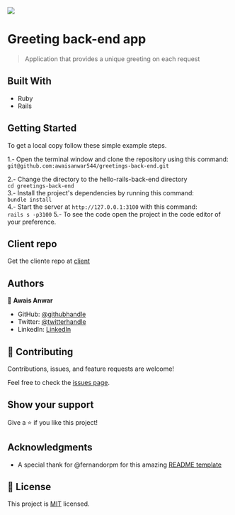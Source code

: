 ![](https://img.shields.io/badge/Microverse-blueviolet)

# Greeting back-end app
> Application that provides a unique greeting on each request

## Built With

- Ruby
- Rails

## Getting Started

To get a local copy follow these simple example steps.  

1.- Open the terminal window and clone the repository using this command:  
`git@github.com:awaisanwar544/greetings-back-end.git` 

2.- Change the directory to the hello-rails-back-end directory  
`cd greetings-back-end`  
3.- Install the project's dependencies by running this command:   
`bundle install`  
4.- Start the server at `http://127.0.0.1:3100` with this command:   
`rails s -p3100` 
5.- To see the code open the project in the code editor of your preference.  

## Client repo
Get the cliente repo at [client](git@github.com:awaisanwar544/greetings-front-end.git)

## Authors
👤 **Awais Anwar**

- GitHub: [@githubhandle](https://github.com/awaisanwar544)
- Twitter: [@twitterhandle](https://twitter.com/AwaisAnwar47)
- LinkedIn: [LinkedIn](https://www.linkedin.com/in/awaisanwar544/)

## 🤝 Contributing

Contributions, issues, and feature requests are welcome!

Feel free to check the [issues page](../../issues/).

## Show your support

Give a ⭐️ if you like this project!

## Acknowledgments
- A special thank for @fernandorpm for this amazing [README template](https://github.com/microverseinc/readme-template)

## 📝 License

This project is [MIT](./LICENSE.md) licensed.

